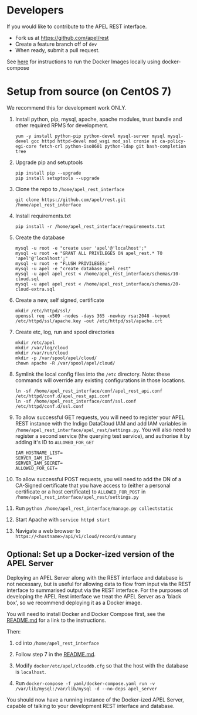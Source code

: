 # Developers

If you would like to contribute to the APEL REST interface. 

* Fork us at https://github.com/apel/rest
* Create a feature branch off of `dev`
* When ready, submit a pull request.

See [here](README.md#running-the-docker-image-on-centos-7-and-ubuntu-1604) for instructions to run the Docker Images locally using docker-compose

# Setup from source (on CentOS 7)
We recommend this for development work ONLY.

1. Install python, pip, mysql, apache, apache modules, trust bundle and other required RPMS for development.
    ```
    yum -y install python-pip python-devel mysql-server mysql mysql-devel gcc httpd httpd-devel mod_wsgi mod_ssl cronie at ca-policy-egi-core fetch-crl python-iso8601 python-ldap git bash-completion tree
    ```
    
2. Upgrade pip and setuptools
    ```
    pip install pip --upgrade
    pip install setuptools --upgrade
    ```
    
3. Clone the repo to `/home/apel_rest_interface`
    ```
    git clone https://github.com/apel/rest.git /home/apel_rest_interface
    ```

4. Install requirements.txt
    ```
    pip install -r /home/apel_rest_interface/requirements.txt
    ```

5. Create the database
    ```
    mysql -u root -e "create user 'apel'@'localhost';"
    mysql -u root -e "GRANT ALL PRIVILEGES ON apel_rest.* TO 'apel'@'localhost';"
    mysql -u root -e "FLUSH PRIVILEGES;"
    mysql -u apel -e "create database apel_rest"
    mysql -u apel apel_rest < /home/apel_rest_interface/schemas/10-cloud.sql
    mysql -u apel apel_rest < /home/apel_rest_interface/schemas/20-cloud-extra.sql
    ```

6. Create a new, self signed, certificate
    ```
    mkdir /etc/httpd/ssl/
    openssl req -x509 -nodes -days 365 -newkey rsa:2048 -keyout /etc/httpd/ssl/apache.key -out /etc/httpd/ssl/apache.crt
    ```

7. Create etc, log, run and spool directories
   ```
   mkdir /etc/apel
   mkdir /var/log/cloud
   mkdir /var/run/cloud
   mkdir -p /var/spool/apel/cloud/
   chown apache -R /var/spool/apel/cloud/
   ```

8. Symlink the local config files into the `/etc` directory. Note: these commands will override any existing configurations in those locations.
    ```
    ln -sf /home/apel_rest_interface/conf/apel_rest_api.conf /etc/httpd/conf.d/apel_rest_api.conf
    ln -sf /home/apel_rest_interface/conf/ssl.conf /etc/httpd/conf.d/ssl.conf
    ```

9. To allow successful GET requests, you will need to register your APEL REST instance with the Indigo DataCloud IAM and add IAM variables in `/home/apel_rest_interface/apel_rest/settings.py`. You will also need to register a second service (the querying test service), and authorise it by adding it's ID to `ALLOWED_FOR_GET`
    ```
    IAM_HOSTNAME_LIST=
    SERVER_IAM_ID=
    SERVER_IAM_SECRET=
    ALLOWED_FOR_GET=
    ```

10. To allow successful POST requests, you will need to add the DN of a CA-Signed certificate that you have access to (either a personal certificate or a host certificate) to `ALLOWED_FOR_POST` in `/home/apel_rest_interface/apel_rest/settings.py`

11. Run `python /home/apel_rest_interface/manage.py collectstatic`

12. Start Apache with `service httpd start`

13. Navigate a web browser to `https://<hostname>/api/v1/cloud/record/summary`

## Optional: Set up a Docker-ized version of the APEL Server

Deploying an APEL Server along with the REST interface and database is not necessary, but is useful for allowing data to flow from input via the REST interface to summarised output via the REST interface. For the purposes of developing the APEL Rest interface we treat the APEL Server as a 'black box', so we recommend deploying it as a Docker image.

You will need to install Docker and Docker Compose first, see the [README.md](../README.md#running-the-docker-image-on-centos-7-and-ubuntu-1604) for a link to the instructions.

Then:

1. cd into `/home/apel_rest_interface`

2. Follow step 7 in the [README.md](../README.md#running-the-docker-image-on-centos-7-and-ubuntu-1604).

3. Modify `docker/etc/apel/clouddb.cfg` so that the host with the database is `localhost`.

4. Run `docker-compose -f yaml/docker-compose.yaml run -v /var/lib/mysql:/var/lib/mysql -d --no-deps apel_server`

You should now have a running instance of the Docker-ized APEL Server, capable of talking to your development REST interface and database.

